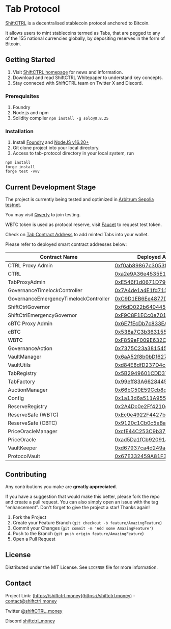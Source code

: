 # Tab Protocol
[ShiftCTRL](https://shiftctrl.money) is a decentralised stablecoin protocol anchored to Bitcoin. 

It allows users to mint stablecoins termed as Tabs, that are pegged to any of the 155 national currencies globally, by depositing reserves in the form of Bitcoin.

## Getting Started
1. Visit [ShiftCTRL homepage](https://shiftctrl.money) for news and information.
2. Download and read ShiftCTRL Whitepaper to understand key concepts.
3. Stay conneced with ShiftCTRL team on Twitter X and Discord.

### Prerequisites
1. Foundry
2. Node.js and npm
3. Solidity compiler ``` npm install -g solc@0.8.25 ```

### Installation
1. Install [Foundry](https://book.getfoundry.sh/getting-started/installation) and [NodeJS v16.20+](https://nodejs.org/)
2. Git clone project into your local directory.
3. Access to tab-protocol directory in your local system, run
```
npm install
forge install
forge test -vvv
```

## Current Development Stage
The project is currently being tested and optimized in [Arbitrum Sepolia testnet](https://sepolia.arbiscan.io).

You may visit [Qwerty](https://qwerty.shiftctrl.money) to join testing.

WBTC token is used as protocol reserve, visit [Faucet](https://qwerty.shiftctrl.money/faucet) to request test token.

Check on [Tab Contract Address](https://github.com/shiftctrl-money/tab-protocol/blob/92d3eb29e8b9c2d8a0d275c63efb56f4ff0c3de8/contracts/token/Tabs.md) to add minted Tabs into your wallet.

Please refer to deployed smart contract addresses below:

| Contract Name                             | Deployed Address (Arbitrum Sepolia)                                                                                        |
|-------------------------------------------|----------------------------------------------------------------------------------------------------------------------------|
|CTRL Proxy Admin							|[0xf0ab89867c3053f91ebeD2b0dBe44B47BE2A0C13](https://sepolia.arbiscan.io/address/0xf0ab89867c3053f91ebed2b0dbe44b47be2a0c13)|
|CTRL										|[0xa2e9A36e4535E1c832A6c54aEA4b9954889342d3](https://sepolia.arbiscan.io/address/0xa2e9A36e4535E1c832A6c54aEA4b9954889342d3)|
|TabProxyAdmin								|[0xE546f1d0671D79319C71edC1B42089f913bc9971](https://sepolia.arbiscan.io/address/0xE546f1d0671D79319C71edC1B42089f913bc9971)|
|GovernanceTimelockController				|[0x7A4de1a4E1fd7159A810CDe7bE23C32458f7Bb46](https://sepolia.arbiscan.io/address/0x7A4de1a4E1fd7159A810CDe7bE23C32458f7Bb46)|
|GovernanceEmergencyTimelockController		|[0xC9D1EB6Ee4877D5De9b70B29dDd37A3Cf9A2175F](https://sepolia.arbiscan.io/address/0xC9D1EB6Ee4877D5De9b70B29dDd37A3Cf9A2175F)|
|ShiftCtrlGovernor							|[0xf6dD022b6404454fe75Bc0276A8E98DEF9D0Fb03](https://sepolia.arbiscan.io/address/0xf6dD022b6404454fe75Bc0276A8E98DEF9D0Fb03)|
|ShiftCtrlEmergencyGovernor					|[0xF9C8F1ECc0e701204616033f1d52Ff30B83009bB](https://sepolia.arbiscan.io/address/0xF9C8F1ECc0e701204616033f1d52Ff30B83009bB)|
|cBTC Proxy Admin							|[0x6E7fEcDb7c833EA10DC47B34dD15b1e1EdFA8449](https://sepolia.arbiscan.io/address/0x6E7fEcDb7c833EA10DC47B34dD15b1e1EdFA8449)|
|cBTC										|[0x538a7C3b36315554DDa6B1f8321c2e50fd95a271](https://sepolia.arbiscan.io/address/0x538a7C3b36315554DDa6B1f8321c2e50fd95a271)|
|WBTC										|[0xF859eF009E632C7df37a73D5827A84FF0B43aDe6](https://sepolia.arbiscan.io/address/0xF859eF009E632C7df37a73D5827A84FF0B43aDe6)|
|GovernanceAction							|[0x7375C23a3815455D673c7366C2102e3685537B20](https://sepolia.arbiscan.io/address/0x7375C23a3815455D673c7366C2102e3685537B20)|
|VaultManager								|[0x6aA52f8b0bDf627f59E635dA95c735232881c93b](https://sepolia.arbiscan.io/address/0x6aA52f8b0bDf627f59E635dA95c735232881c93b)|
|VaultUtils                                 |[0xd84E8dfD237D4c8ab47B2291441b1d4826EBDf01](https://sepolia.arbiscan.io/address/0xd84E8dfD237D4c8ab47B2291441b1d4826EBDf01)|
|TabRegistry								|[0x5B2949601CDD3721FF11bF55419F427c9C118e2c](https://sepolia.arbiscan.io/address/0x5B2949601CDD3721FF11bF55419F427c9C118e2c)|
|TabFactory									|[0x99eff83A66284459946Ff36E4c8eAa92f07d6782](https://sepolia.arbiscan.io/address/0x99eff83A66284459946Ff36E4c8eAa92f07d6782)|
|AuctionManager								|[0x66bC50E59Ccb8d1775C73A69a252Ce43b7d047A8](https://sepolia.arbiscan.io/address/0x66bC50E59Ccb8d1775C73A69a252Ce43b7d047A8)|
|Config										|[0x1a13d6a511A9551eC1A493C26362836e80aC4d65](https://sepolia.arbiscan.io/address/0x1a13d6a511A9551eC1A493C26362836e80aC4d65)|
|ReserveRegistry							|[0x2A4Dc0e2Ff4210ec81b14eC97CE3fB755824B0C7](https://sepolia.arbiscan.io/address/0x2A4Dc0e2Ff4210ec81b14eC97CE3fB755824B0C7)|
|ReserveSafe (WBTC)							|[0xEc0e4922F4427b06475A5fd3ec729467BbaB8de3](https://sepolia.arbiscan.io/address/0xEc0e4922F4427b06475A5fd3ec729467BbaB8de3)|
|ReserveSafe (CBTC)	 						|[0x9120c1Cb0c5eBa7946865E1EEa2C584f2865821C](https://sepolia.arbiscan.io/address/0x9120c1Cb0c5eBa7946865E1EEa2C584f2865821C)|
|PriceOracleManager							|[0xcfE44C253C9b37FDD54d36C600D33Cbf3edfA5B7](https://sepolia.arbiscan.io/address/0xcfE44C253C9b37FDD54d36C600D33Cbf3edfA5B7)|
|PriceOracle								|[0xad5Da1fCb920914AD5523aA62ca0e0686671670f](https://sepolia.arbiscan.io/address/0xad5Da1fCb920914AD5523aA62ca0e0686671670f)|
|VaultKeeper								|[0xd67937ca4d249a4caC262B18c3cCB747042Dd51B](https://sepolia.arbiscan.io/address/0xd67937ca4d249a4caC262B18c3cCB747042Dd51B)|
|ProtocolVault 								|[0x67E332459A81F3d64142829541b6fec608356B63](https://sepolia.arbiscan.io/address/0x67E332459A81F3d64142829541b6fec608356B63)|

## Contributing

Any contributions you make are **greatly appreciated**.

If you have a suggestion that would make this better, please fork the repo and create a pull request. 
You can also simply open an issue with the tag "enhancement".
Don't forget to give the project a star! Thanks again!

1. Fork the Project
2. Create your Feature Branch (`git checkout -b feature/AmazingFeature`)
3. Commit your Changes (`git commit -m 'Add some AmazingFeature'`)
4. Push to the Branch (`git push origin feature/AmazingFeature`)
5. Open a Pull Request

## License
Distributed under the MIT License. See `LICENSE` file for more information.

## Contact
Project Link: [https://shiftctrl.money](https://shiftctrl.money) - contact@shiftctrl.money

Twitter [@shiftCTRL_money](https://twitter.com/shiftCTRL_money) 

Discord [shiftctrl_money](https://discord.gg/7w6JhTNt9K)